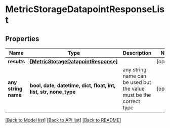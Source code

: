 # MetricStorageDatapointResponseList


## Properties
Name | Type | Description | Notes
------------ | ------------- | ------------- | -------------
**results** | [**[MetricStorageDatapointResponse]**](MetricStorageDatapointResponse.md) |  | [optional] 
**any string name** | **bool, date, datetime, dict, float, int, list, str, none_type** | any string name can be used but the value must be the correct type | [optional]

[[Back to Model list]](../README.md#documentation-for-models) [[Back to API list]](../README.md#documentation-for-api-endpoints) [[Back to README]](../README.md)


